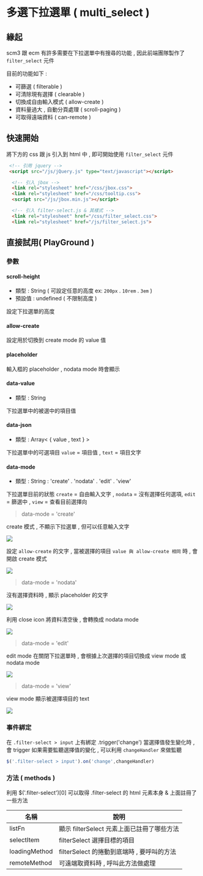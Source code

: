 
# 多選下拉選單 ( multi_select )

## 緣起

scm3 跟 ecm 有許多需要在下拉選單中有搜尋的功能 , 因此前端團隊製作了 `filter_select` 元件

目前的功能如下 :
- 可篩選 ( filterable )
- 可清除現有選擇 ( clearable )
- 切換成自由輸入模式 ( allow-create )
- 資料量過大 , 自動分頁處理 ( scroll-paging )
- 可取得遠端資料 ( can-remote )

## 快速開始

將下方的 css 跟 js 引入到 html 中 , 即可開始使用 `filter_select` 元件

```html title="index.html"
 <!-- 引用 jquery -->
 <script src="/js/jQuery.js" type="text/javascript"></script>

  <!-- 引入 jbox -->
  <link rel="stylesheet" href="/css/jbox.css">
  <link rel="stylesheet" href="/css/tooltip.css">
  <script src="/js/jbox.min.js"></script>

  <!-- 引入 filter-select.js & 其樣式 -->
  <link rel="stylesheet" href="/css/filter_select.css">
  <link rel="stylesheet" href="/js/filter_select.js">
```

## 直接試用( PlayGround )


### 參數

#### scroll-height

- 類型 : String ( 可設定任意的高度 ex: `200px` . `10rem` . `3em` )
- 預設值 : undefined ( 不限制高度 )

設定下拉選單的高度

#### allow-create

設定用於切換到 create mode 的 value 值

#### placeholder

輸入框的 placeholder , nodata mode 時會顯示

#### data-value

- 類型 : String

下拉選單中的被選中的項目值

#### data-json

- 類型 : Array< { value , text } >

下拉選單中的可選項目 `value` = 項目值 , `text` = 項目文字

#### data-mode

- 類型 : String : 'create' . 'nodata' . 'edit' . 'view'

下拉選單目前的狀態  `create` = 自由輸入文字 , `nodata` = 沒有選擇任何選項, `edit` = 篩選中 , `view` = 查看目前選擇向

> data-mode = 'create'

create 模式 , 不顯示下拉選單 , 但可以任意輸入文字

![](https://i.imgur.com/YBIlAsl.png)

設定 `allow-create` 的文字 , 當被選擇的項目 `value 與 allow-create 相同` 時 , 會開啟 create 模式

![](https://i.imgur.com/H6ETtBf.gif)

> data-mode = 'nodata'

沒有選擇資料時 , 顯示 placeholder 的文字

![](https://i.imgur.com/frR3dOG.png)

利用 close icon 將資料清空後 , 會轉換成 nodata mode

![](https://i.imgur.com/Ave9WqR.gif)

> data-mode = 'edit'

edit mode 在關閉下拉選單時 , 會根據上次選擇的項目切換成 view mode 或 nodata mode

![](https://i.imgur.com/WTQPQKt.gif)

> data-mode = 'view'

view mode 顯示被選擇項目的 text

![](https://i.imgur.com/qXfey6I.png)

### 事件綁定

在 `.filter-select > input` 上有綁定 .trigger('change') 當選擇值發生變化時 , 會 trigger
如果需要監聽選擇值的變化 , 可以利用 `changeHandler` 來做監聽

```javascript
$('.filter-select > input').on('change',changeHandler)
```

### 方法 ( methods )

利用 $('.filter-select')[0] 可以取得 .filter-select 的 html 元素本身 & 上面註冊了一些方法

| 名稱 | 說明 |
|--|--|
| listFn | 顯示 filterSelect 元素上面已註冊了哪些方法 |
| selectItem | filterSelect 選擇目標的項目 |
| loadingMethod | filterSelect 的捲動到底端時 , 要呼叫的方法 |
| remoteMethod | 可遠端取資料時 , 呼叫此方法做處理 |
